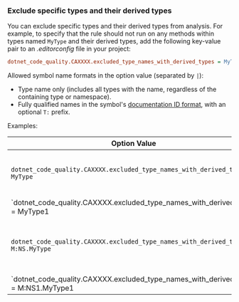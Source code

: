 ### Exclude specific types and their derived types

You can exclude specific types and their derived types from analysis. For example, to specify that the rule should not run on any methods within types named `MyType` and their derived types, add the following key-value pair to an *.editorconfig* file in your project:

```ini
dotnet_code_quality.CAXXXX.excluded_type_names_with_derived_types = MyType
```

Allowed symbol name formats in the option value (separated by `|`):

- Type name only (includes all types with the name, regardless of the containing type or namespace).
- Fully qualified names in the symbol's [documentation ID format](../../docs/csharp/programming-guide/xmldoc/processing-the-xml-file.md#id-strings), with an optional `T:` prefix.

Examples:

| Option Value | Summary |
| --- | --- |
|`dotnet_code_quality.CAXXXX.excluded_type_names_with_derived_types = MyType` | Matches all types named `MyType` and all of their derived types. |
|`dotnet_code_quality.CAXXXX.excluded_type_names_with_derived_types = MyType1|MyType2` | Matches all types named either `MyType1` or `MyType2` and all of their derived types. |
|`dotnet_code_quality.CAXXXX.excluded_type_names_with_derived_types = M:NS.MyType` | Matches specific type `MyType` with given fully qualified name and all of its derived types. |
|`dotnet_code_quality.CAXXXX.excluded_type_names_with_derived_types = M:NS1.MyType1|M:NS2.MyType2` | Matches specific types `MyType1` and `MyType2` with the respective fully qualified names, and all of their derived types. |
